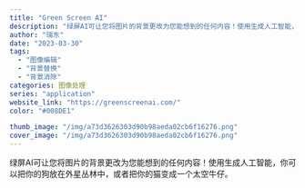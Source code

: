 ```yaml
---
title: "Green Screen AI"
description: "绿屏AI可让您将图片的背景更改为您能想到的任何内容！使用生成人工智能，你可以把你的狗放在外星丛林中，或者把你的猫变成一个"
author: "瑞东"
date: "2023-03-30"
tags:
  - "图像编辑"
  - "背景替换"
  - "背景消除"
categories: 图像处理
series: "application"
website_link: "https://greenscreenai.com/"
color: "#008DE1"

thumb_image: "/img/a73d3626303d90b98aeda02cb6f16276.png"
cover_image: "/img/a73d3626303d90b98aeda02cb6f16276.png"
---
```


绿屏AI可让您将图片的背景更改为您能想到的任何内容！使用生成人工智能，你可以把你的狗放在外星丛林中，或者把你的猫变成一个太空牛仔。 
